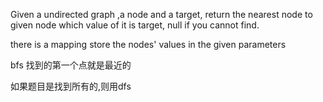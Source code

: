 Given a undirected graph ,a  node and a target, return the nearest node to given node which value of it is target, null if you cannot find. 



there is a mapping store the nodes' values in the given parameters

  bfs 找到的第一个点就是最近的

如果题目是找到所有的,则用dfs



